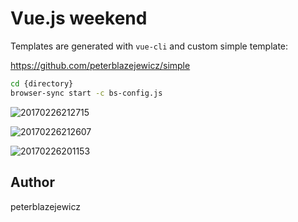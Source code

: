 # Vue.js weekend

Templates are generated with `vue-cli` and custom simple template:

https://github.com/peterblazejewicz/simple

```bash
cd {directory}
browser-sync start -c bs-config.js
```

![20170226212715](https://cloud.githubusercontent.com/assets/14539/23343381/d0484368-fc6a-11e6-97d3-f3add1a2bbbb.jpg)

![20170226212607](https://cloud.githubusercontent.com/assets/14539/23343379/d04730b8-fc6a-11e6-8323-36eb9bc462a3.jpg)

![20170226201153](https://cloud.githubusercontent.com/assets/14539/23343380/d0481776-fc6a-11e6-97f7-f379a22d739b.jpg)


## Author

peterblazejewicz